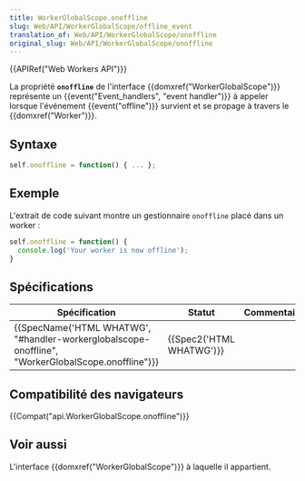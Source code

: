 ```yaml
---
title: WorkerGlobalScope.onoffline
slug: Web/API/WorkerGlobalScope/offline_event
translation_of: Web/API/WorkerGlobalScope/onoffline
original_slug: Web/API/WorkerGlobalScope/onoffline
---
```

{{APIRef("Web Workers API")}}

La propriété **`onoffline`** de l'interface {{domxref("WorkerGlobalScope")}} représente un {{event("Event_handlers", "event handler")}} à appeler lorsque l'événement {{event("offline")}} survient et se propage à travers le {{domxref("Worker")}}.

## Syntaxe

```js
self.onoffline = function() { ... };
```

## Exemple

L'extrait de code suivant montre un gestionnaire `onoffline` placé dans un worker :

```js
self.onoffline = function() {
  console.log('Your worker is now offline');
}
```

## Spécifications

| Spécification                                                                                                                        | Statut                           | Commentaire |
| ------------------------------------------------------------------------------------------------------------------------------------ | -------------------------------- | ----------- |
| {{SpecName('HTML WHATWG', "#handler-workerglobalscope-onoffline", "WorkerGlobalScope.onoffline")}} | {{Spec2('HTML WHATWG')}} |             |

## Compatibilité des navigateurs

{{Compat("api.WorkerGlobalScope.onoffline")}}

## Voir aussi

L'interface {{domxref("WorkerGlobalScope")}} à laquelle il appartient.
